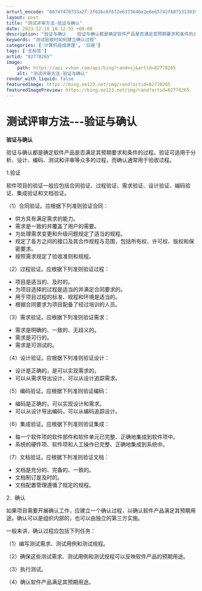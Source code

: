 ```yaml
---
arturl_encode: "68747470733a2f:2f626c6f672e6373646e2e6e65742f68753139393330363133:2f61727469636c652f64657461696c732f3832373738323635"
layout: post
title: "测试评审方法-验证与确认"
date: 2023-12-18 10:12:55 +08:00
description: "验证与确认    验证与确认都是确定软件产品是否满足其预期要求和条件的过程。验证可适用于分析、设计、"
keywords: "测试验收时如何建立确认过程"
categories: ['计算机组成原理', '后端']
tags: ['无标签']
artid: "82778265"
image:
    path: https://api.vvhan.com/api/bing?rand=sj&artid=82778265
    alt: "测试评审方法-验证与确认"
render_with_liquid: false
featuredImage: https://bing.ee123.net/img/rand?artid=82778265
featuredImagePreview: https://bing.ee123.net/img/rand?artid=82778265
---
```


# 测试评审方法---验证与确认

**验证与确认**

验证与确认都是确定软件产品是否满足其预期要求和条件的过程。验证可适用于分析、设计、编码、测试和评审等众多的过程，而确认通常用于验收过程。

1.验证

软件项目的验证一般应包括合同验证、过程验证、需求验证、设计验证、编码验证、集成验证和文档验证。

（1）合同验证。应根据下列准则验证合同：

* 供方具有满足需求的能力。
* 需求是一致的并覆盖了用户的需要。
* 为处理需求变更和升级问题规定了适当的规程。
* 规定了各方之间的接口及其合作规程与范围，包括所有权、许可权、版权和保密要求。
* 按照需求规定了验收准则和规程。

（2）过程验证。应根据下列准则验证过程：

* 项目是适当的、及时的。
* 为项目选择的过程是适当的并满足合同要求的。
* 用于项目过程的标准、规程和环境是适当的。
* 根据合同要求为项目配备了经过培训的人员。

（3）需求验证。应根据下列准则验证需求：

* 需求是明确的、一致的、无歧义的。
* 需求是可行的。
* 需求是可测试的。

（4）设计验证。应根据下列准则验证设计：

* 设计是正确的，是可以实现需求的。
* 可以从需求导出设计，可以从设计追踪需求。

（5）编码验证。应根据下列准则验证编码：

* 编码是正确的，可以实现设计和需求。
* 可以从设计导出编码，可以从编码追踪设计。

（6）集成验证。应根据下列准则验证集成：

* 每一个软件项的软件部件和软件单元已完整、正确地集成到软件项中。
* 系统的硬件项、软件项和人工操作已完整、正确地集成到系统中。

（7）文档验证。应根据下列准则验证文档：

* 文档是充分的、完备的、一致的。
* 文档制订是及时的。
* 文档配置管理遵循了规定的规程。

2．确认

如果项目需要开展确认工作，应建立一个确认过程，以确认软件产品满足其预期用途。确认可以是组织内部的，也可以由独立的第三方实施。

一般来讲，确认过程应包括下列任务：

（1）编写测试需求、测试用例和测试规程。

（2）确保这些测试需求、测试用例和测试规程可以反映软件产品的预期用途。

（3）执行测试。

（4）确认软件产品满足其预期用途。